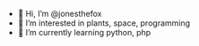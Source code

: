 - 👋 Hi, I’m @jonesthefox
- 👀 I’m interested in plants, space, programming
- 🌱 I’m currently learning python, php


<!---
jonesthefox/jonesthefox is a ✨ special ✨ repository because its `README.md` (this file) appears on your GitHub profile.
You can click the Preview link to take a look at your changes.
--->
